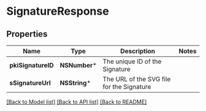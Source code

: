 # SignatureResponse

## Properties
Name | Type | Description | Notes
------------ | ------------- | ------------- | -------------
**pkiSignatureID** | **NSNumber*** | The unique ID of the Signature | 
**sSignatureUrl** | **NSString*** | The URL of the SVG file for the Signature | 

[[Back to Model list]](../README.md#documentation-for-models) [[Back to API list]](../README.md#documentation-for-api-endpoints) [[Back to README]](../README.md)


